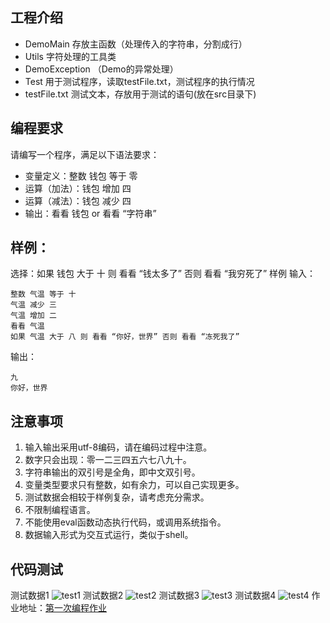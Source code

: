 ## 工程介绍
- DemoMain 存放主函数（处理传入的字符串，分割成行）
- Utils 字符处理的工具类
- DemoException （Demo的异常处理）
- Test 用于测试程序，读取testFile.txt，测试程序的执行情况
- testFile.txt 测试文本，存放用于测试的语句(放在src目录下)

## 编程要求
请编写一个程序，满足以下语法要求：

- 变量定义：整数 钱包 等于 零 
- 运算（加法）：钱包 增加 四
- 运算（减法）：钱包 减少 四
- 输出：看看 钱包 or 看看 “字符串”

## 样例：

选择：如果 钱包 大于 十 则 看看 “钱太多了” 否则 看看 “我穷死了”
样例
输入：
```
整数 气温 等于 十
气温 减少 三
气温 增加 二
看看 气温
如果 气温 大于 八 则 看看 “你好，世界” 否则 看看 “冻死我了”
```
输出：
```
九
你好，世界
```

## 注意事项
1. 输入输出采用utf-8编码，请在编码过程中注意。 
2. 数字只会出现：零一二三四五六七八九十。 
3. 字符串输出的双引号是全角，即中文双引号。 
4. 变量类型要求只有整数，如有余力，可以自己实现更多。
5. 测试数据会相较于样例复杂，请考虑充分需求。
6. 不限制编程语言。
7. 不能使用eval函数动态执行代码，或调用系统指令。
8. 数据输入形式为交互式运行，类似于shell。

## 代码测试
测试数据1
![test1](https://github.com/aaronlinv/learn-programming/blob/master/test1.png)
测试数据2
![test2](https://github.com/aaronlinv/learn-programming/blob/master/test2.png)
测试数据3
![test3](https://github.com/aaronlinv/learn-programming/blob/master/test3.png)
测试数据4
![test4](https://github.com/aaronlinv/learn-programming/blob/master/test4.png)
作业地址：[第一次编程作业](https://edu.cnblogs.com/campus/fzzcxy/SE/homework/10283)
